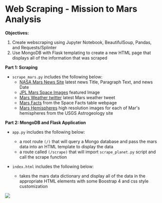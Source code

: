 # Web Scraping - Mission to Mars Analysis

**Objectives:**
1. Create webscraping using Jupyter Notebook, BeautifulSoup, Pandas, and Requests/Splinter
2. Use MongoDB with Flask templating to create a new HTML page that displays all of the information that was scraped

**Part 1: Scraping**

- `scrape_mars.py` includes the following below:
    - [NASA Mars News Site](https://mars.nasa.gov/news/) latest news Title, Paragraph Text, and news Date
    - [JPL Mars Space Images](https://www.jpl.nasa.gov/spaceimages/?search=&category=Mars) featured Image
    - [Mars Weather twitter](https://twitter.com/marswxreport?lang=en) latest Mars weather tweet 
    - [Mars Facts](https://space-facts.com/mars/ ) from the Space Facts table webpage 
    - [Mars Hemispheres](https://astrogeology.usgs.gov/search/results?q=hemisphere+enhanced&k1=target&v1=Mars) high resolution images for each of Mar's hemispheres from the USGS Astrogeology site


**Part 2: MongoDB and Flask Application**
- `app.py` includes the following below:
    - a root route `(/)` that will query a Mongo database and pass the mars data into an HTML template to display the data
    - a route called `(/scrape)` that will import `scrape_planet.py` script and call the scrape function

- `index.html` includes the following below:
    - takes the mars data dictionary and display all of the data in the appropriate HTML elements with some Boostrap 4 and css style customization 


![](https://github.com/Duong-Luu/web-scraping-challenge/blob/master/images/Web%20Page.png)
